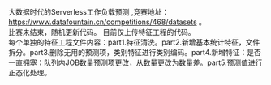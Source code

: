 大数据时代的Serverless工作负载预测 ,竞赛地址：https://www.datafountain.cn/competitions/468/datasets 。  
比赛未结束，随机更新代码。  目前仅上传特征工程的代码。  
每个单独的特征工程文件内容：part1.特征清洗。part2.新增基本统计特征，文件拆分。part3.删除无用的预测项，类别特征进行类别编码。part4.新增特征：是否一直拥塞；队列内JOB数量预测项更改，从数量更改为数量差。part5.预测值进行正态化处理。  
